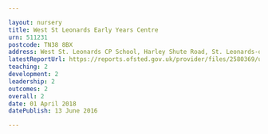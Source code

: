 ```yaml
---

layout: nursery
title: West St Leonards Early Years Centre
urn: 511231
postcode: TN38 8BX
address: West St. Leonards CP School, Harley Shute Road, St. Leonards-on-Sea, East Sussex, TN38 8BX
latestReportUrl: https://reports.ofsted.gov.uk/provider/files/2580369/urn/511231.pdf
teaching: 2
development: 2
leadership: 2
outcomes: 2
overall: 2
date: 01 April 2018 
datePublish: 13 June 2016

---
```

